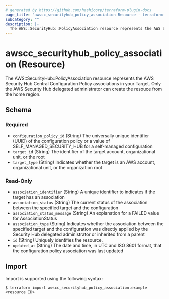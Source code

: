 ```yaml
---
# generated by https://github.com/hashicorp/terraform-plugin-docs
page_title: "awscc_securityhub_policy_association Resource - terraform-provider-awscc"
subcategory: ""
description: |-
  The AWS::SecurityHub::PolicyAssociation resource represents the AWS Security Hub Central Configuration Policy associations in your Target. Only the AWS Security Hub delegated administrator can create the resouce from the home region.
---
```


# awscc_securityhub_policy_association (Resource)

The AWS::SecurityHub::PolicyAssociation resource represents the AWS Security Hub Central Configuration Policy associations in your Target. Only the AWS Security Hub delegated administrator can create the resouce from the home region.



<!-- schema generated by tfplugindocs -->
## Schema

### Required

- `configuration_policy_id` (String) The universally unique identifier (UUID) of the configuration policy or a value of SELF_MANAGED_SECURITY_HUB for a self-managed configuration
- `target_id` (String) The identifier of the target account, organizational unit, or the root
- `target_type` (String) Indicates whether the target is an AWS account, organizational unit, or the organization root

### Read-Only

- `association_identifier` (String) A unique identifier to indicates if the target has an association
- `association_status` (String) The current status of the association between the specified target and the configuration
- `association_status_message` (String) An explanation for a FAILED value for AssociationStatus
- `association_type` (String) Indicates whether the association between the specified target and the configuration was directly applied by the Security Hub delegated administrator or inherited from a parent
- `id` (String) Uniquely identifies the resource.
- `updated_at` (String) The date and time, in UTC and ISO 8601 format, that the configuration policy association was last updated

## Import

Import is supported using the following syntax:

```shell
$ terraform import awscc_securityhub_policy_association.example <resource ID>
```
